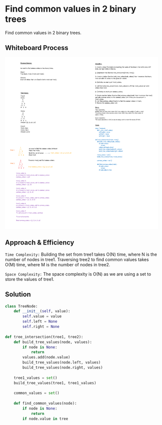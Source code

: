 # Find common values in 2 binary trees
<!-- Description of the challenge -->
Find common values in 2 binary trees.

## Whiteboard Process
<!-- Embedded whiteboard image -->
![rt](./cc32.png)

## Approach & Efficiency
<!-- What approach did you take? Why? What is the Big O space/time for this approach? -->
`Time Complexity:`
Building the set from tree1 takes O(N) time, where N is the number of nodes in tree1.
Traversing tree2 to find common values takes O(M) time, where M is the number of nodes in tree2.

`Space Complexity:`
The space complexity is O(N) as we are using a set to store the values of tree1.

## Solution
<!-- Show how to run your code, and examples of it in action -->
```python
class TreeNode:
    def __init__(self, value):
        self.value = value
        self.left = None
        self.right = None

def tree_intersection(tree1, tree2):
    def build_tree_values(node, values):
        if node is None:
            return
        values.add(node.value)
        build_tree_values(node.left, values)
        build_tree_values(node.right, values)

    tree1_values = set()
    build_tree_values(tree1, tree1_values)

    common_values = set()

    def find_common_values(node):
        if node is None:
            return
        if node.value in tree

```
